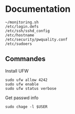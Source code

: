 # Documentation

```
~/monitoring.sh
/etc/login.defs
/etc/ssh/sshd_config
/etc/hostname
/etc/security/pwquality.conf
/etc/sudoers
```

## Commandes

Install UFW
```
sudo ufw allow 4242
sudo ufw enable
sudo ufw status verbose
```

Get passwd info
```
sudo chage -l $USER 
```
